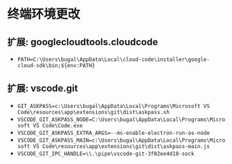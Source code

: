 # 终端环境更改

## 扩展: googlecloudtools.cloudcode

- `PATH=C:\Users\bugal\AppData\Local\cloud-code\installer\google-cloud-sdk\bin;${env:PATH}`

## 扩展: vscode.git

- `GIT_ASKPASS=c:\Users\bugal\AppData\Local\Programs\Microsoft VS Code\resources\app\extensions\git\dist\askpass.sh`
- `VSCODE_GIT_ASKPASS_NODE=C:\Users\bugal\AppData\Local\Programs\Microsoft VS Code\Code.exe`
- `VSCODE_GIT_ASKPASS_EXTRA_ARGS=--ms-enable-electron-run-as-node`
- `VSCODE_GIT_ASKPASS_MAIN=c:\Users\bugal\AppData\Local\Programs\Microsoft VS Code\resources\app\extensions\git\dist\askpass-main.js`
- `VSCODE_GIT_IPC_HANDLE=\\.\pipe\vscode-git-3f02ee4d18-sock`
